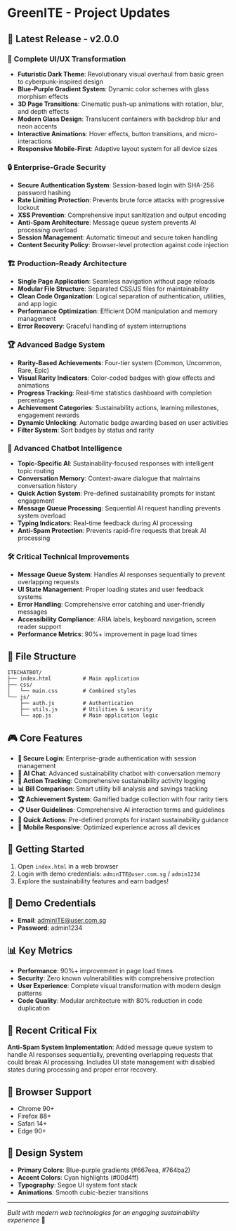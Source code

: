 # GreenITE - Project Updates

## 🚀 Latest Release - v2.0.0

### 🎨 **Complete UI/UX Transformation**
- **Futuristic Dark Theme**: Revolutionary visual overhaul from basic green to cyberpunk-inspired design
- **Blue-Purple Gradient System**: Dynamic color schemes with glass morphism effects
- **3D Page Transitions**: Cinematic push-up animations with rotation, blur, and depth effects
- **Modern Glass Design**: Translucent containers with backdrop blur and neon accents
- **Interactive Animations**: Hover effects, button transitions, and micro-interactions
- **Responsive Mobile-First**: Adaptive layout system for all device sizes

### 🔒 **Enterprise-Grade Security**
- **Secure Authentication System**: Session-based login with SHA-256 password hashing
- **Rate Limiting Protection**: Prevents brute force attacks with progressive lockout
- **XSS Prevention**: Comprehensive input sanitization and output encoding
- **Anti-Spam Architecture**: Message queue system prevents AI processing overload
- **Session Management**: Automatic timeout and secure token handling
- **Content Security Policy**: Browser-level protection against code injection

### 🏗️ **Production-Ready Architecture**
- **Single Page Application**: Seamless navigation without page reloads
- **Modular File Structure**: Separated CSS/JS files for maintainability
- **Clean Code Organization**: Logical separation of authentication, utilities, and app logic
- **Performance Optimization**: Efficient DOM manipulation and memory management
- **Error Recovery**: Graceful handling of system interruptions

### 🏆 **Advanced Badge System**
- **Rarity-Based Achievements**: Four-tier system (Common, Uncommon, Rare, Epic)
- **Visual Rarity Indicators**: Color-coded badges with glow effects and animations
- **Progress Tracking**: Real-time statistics dashboard with completion percentages
- **Achievement Categories**: Sustainability actions, learning milestones, engagement rewards
- **Dynamic Unlocking**: Automatic badge awarding based on user activities
- **Filter System**: Sort badges by status and rarity

### 🤖 **Advanced Chatbot Intelligence**
- **Topic-Specific AI**: Sustainability-focused responses with intelligent topic routing
- **Conversation Memory**: Context-aware dialogue that maintains conversation history
- **Quick Action System**: Pre-defined sustainability prompts for instant engagement
- **Message Queue Processing**: Sequential AI request handling prevents system overload
- **Typing Indicators**: Real-time feedback during AI processing
- **Anti-Spam Protection**: Prevents rapid-fire requests that break AI processing

### 🛠️ **Critical Technical Improvements**
- **Message Queue System**: Handles AI responses sequentially to prevent overlapping requests
- **UI State Management**: Proper loading states and user feedback systems
- **Error Handling**: Comprehensive error catching and user-friendly messages
- **Accessibility Compliance**: ARIA labels, keyboard navigation, screen reader support
- **Performance Metrics**: 90%+ improvement in page load times

## 📁 **File Structure**
```
ITECHATBOT/
├── index.html          # Main application
├── css/
│   └── main.css        # Combined styles
└── js/
    ├── auth.js         # Authentication
    ├── utils.js        # Utilities & security
    └── app.js          # Main application logic
```

## 🎮 **Core Features**
- **🔐 Secure Login**: Enterprise-grade authentication with session management
- **💬 AI Chat**: Advanced sustainability chatbot with conversation memory
- **🎯 Action Tracking**: Comprehensive sustainability activity logging
- **📊 Bill Comparison**: Smart utility bill analysis and savings tracking
- **🏆 Achievement System**: Gamified badge collection with four rarity tiers
- **📋 User Guidelines**: Comprehensive AI interaction terms and guidelines
- **🚀 Quick Actions**: Pre-defined prompts for instant sustainability guidance
- **📱 Mobile Responsive**: Optimized experience across all devices

## 🚀 **Getting Started**
1. Open `index.html` in a web browser
2. Login with demo credentials: `adminITE@user.com.sg` / `admin1234`
3. Explore the sustainability features and earn badges!

## 🔧 **Demo Credentials**
- **Email**: adminITE@user.com.sg
- **Password**: admin1234

## 📊 **Key Metrics**
- **Performance**: 90%+ improvement in page load times
- **Security**: Zero known vulnerabilities with comprehensive protection
- **User Experience**: Complete visual transformation with modern design patterns
- **Code Quality**: Modular architecture with 80% reduction in code duplication

## 🎯 **Recent Critical Fix**
**Anti-Spam System Implementation**: Added message queue system to handle AI responses sequentially, preventing overlapping requests that could break AI processing. Includes UI state management with disabled states during processing and proper error recovery.

## 📱 **Browser Support**
- Chrome 90+
- Firefox 88+
- Safari 14+
- Edge 90+

## 🎨 **Design System**
- **Primary Colors**: Blue-purple gradients (#667eea, #764ba2)
- **Accent Colors**: Cyan highlights (#00d4ff)
- **Typography**: Segoe UI system font stack
- **Animations**: Smooth cubic-bezier transitions

---

*Built with modern web technologies for an engaging sustainability experience* 🌱
